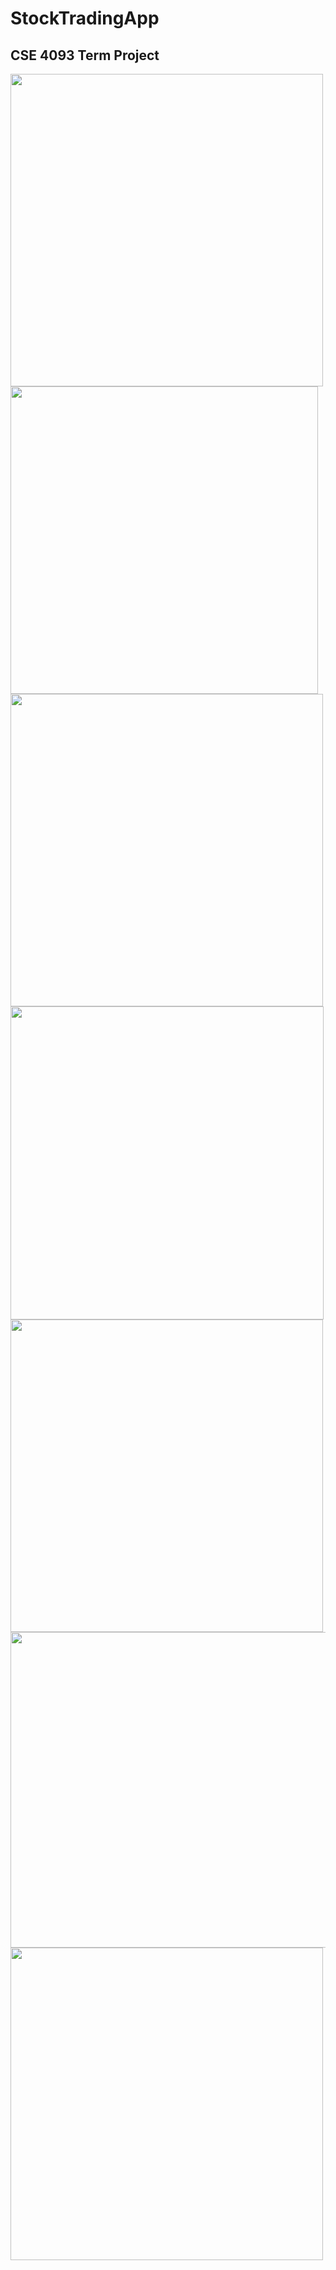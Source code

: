 # StockTradingApp
## CSE 4093 Term Project
<img src="https://github.com/TahaTufekci/StockTradingApp/assets/57589245/eec5a515-d559-4019-8d1f-03a26223816a" width = "500" > <img src="https://github.com/TahaTufekci/StockTradingApp/assets/57589245/c1da2364-d228-445b-a328-da9b91fed9fd" width = "492" >
<img src="https://github.com/TahaTufekci/StockTradingApp/assets/57589245/0216e8a2-ad93-40fa-8012-5ae0f5424256" width = "500" > <img src="https://github.com/TahaTufekci/StockTradingApp/assets/57589245/fd191ff3-10cc-4a38-b60d-158a2ea9446a" width = "501" >
<img src="https://github.com/TahaTufekci/StockTradingApp/assets/57589245/ece322d9-2ba2-4bab-bca2-b33d83b6d652" width = "500" > <img src="https://github.com/TahaTufekci/StockTradingApp/assets/57589245/2b545fc2-da1d-4eaf-ae3b-68f836736bb8" width = "505" >
<img src="https://github.com/TahaTufekci/StockTradingApp/assets/57589245/1811cf53-2425-443f-a6ad-dcf3b265cacf" width = "500" >
